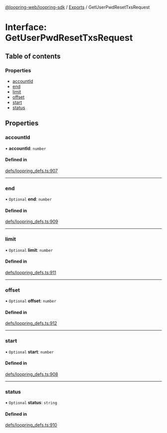 [@loopring-web/loopring-sdk](../README.md) / [Exports](../modules.md) / GetUserPwdResetTxsRequest

# Interface: GetUserPwdResetTxsRequest

## Table of contents

### Properties

- [accountId](GetUserPwdResetTxsRequest.md#accountid)
- [end](GetUserPwdResetTxsRequest.md#end)
- [limit](GetUserPwdResetTxsRequest.md#limit)
- [offset](GetUserPwdResetTxsRequest.md#offset)
- [start](GetUserPwdResetTxsRequest.md#start)
- [status](GetUserPwdResetTxsRequest.md#status)

## Properties

### accountId

• **accountId**: `number`

#### Defined in

[defs/loopring_defs.ts:907](https://github.com/Loopring/loopring_sdk/blob/ee2acc4/src/defs/loopring_defs.ts#L907)

___

### end

• `Optional` **end**: `number`

#### Defined in

[defs/loopring_defs.ts:909](https://github.com/Loopring/loopring_sdk/blob/ee2acc4/src/defs/loopring_defs.ts#L909)

___

### limit

• `Optional` **limit**: `number`

#### Defined in

[defs/loopring_defs.ts:911](https://github.com/Loopring/loopring_sdk/blob/ee2acc4/src/defs/loopring_defs.ts#L911)

___

### offset

• `Optional` **offset**: `number`

#### Defined in

[defs/loopring_defs.ts:912](https://github.com/Loopring/loopring_sdk/blob/ee2acc4/src/defs/loopring_defs.ts#L912)

___

### start

• `Optional` **start**: `number`

#### Defined in

[defs/loopring_defs.ts:908](https://github.com/Loopring/loopring_sdk/blob/ee2acc4/src/defs/loopring_defs.ts#L908)

___

### status

• `Optional` **status**: `string`

#### Defined in

[defs/loopring_defs.ts:910](https://github.com/Loopring/loopring_sdk/blob/ee2acc4/src/defs/loopring_defs.ts#L910)
